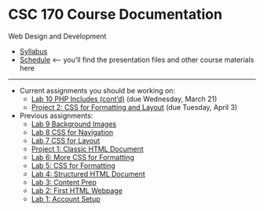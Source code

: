 # CSC 170 Course Documentation
Web Design and Development

- [Syllabus](syllabus.md)
- [Schedule](schedule.md) <– you’ll find the presentation files and other course materials here


<hr>

- Current assignments you should be working on:
  - [Lab 10 PHP Includes (cont’d)](lab09-background-images/instructions.md) (due Wednesday, March 21)
  - [Project 2: CSS for Formatting and Layout](project02-css-for-formatting-and-layout/instructions.md) (due Tuesday, April 3)
- Previous assignments:
  - [Lab 9 Background Images](lab09-background-images/instructions.md)
  - [Lab 8 CSS for Navigation](lab08-css-for-navigation/instructions.md)
  - [Lab 7 CSS for Layout](lab07-css-for-layout/instructions.md)
  - [Project 1: Classic HTML Document](project01-classic-html-document/instructions.md)
  - [Lab 6: More CSS for Formatting](lab06-css-for-formatting-2/instructions.md)
  - [Lab 5: CSS for Formatting](lab05-css-for-formatting-1/instructions.md)
  - [Lab 4: Structured HTML Document](lab04-structured-html-document/instructions.md)
  - [Lab 3: Content Prep](lab03-content-prep/instructions.md)
  - [Lab 2: First HTML Webpage](lab02-first-html-webpage/instructions.md)
  - [Lab 1: Account Setup](lab01-account-setup/instructions.md)


